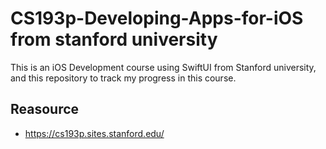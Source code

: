 # CS193p-Developing-Apps-for-iOS from stanford university
This is an iOS Development course using SwiftUI from Stanford university, and this repository to track my progress in this course. 

## Reasource

- https://cs193p.sites.stanford.edu/
